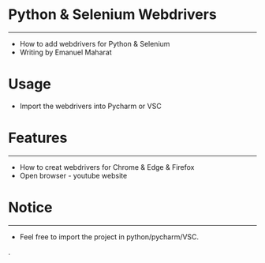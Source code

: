 # Python & Selenium Webdrivers 
***
* How to add webdrivers for Python & Selenium
* Writing by Emanuel Maharat 
# Usage 
* Import the webdrivers into Pycharm or VSC
# Features
 ***
* How to creat webdrivers for Chrome & Edge & Firefox 
* Open browser - youtube website 
# Notice 
***
* Feel free to import the project in python/pycharm/VSC.



.
